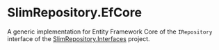# SlimRepository.EfCore

A generic implementation for Entity Framework Core of the `IRepository` interface of the [SlimRepository.Interfaces](https://github.com/eluchsinger/SlimRepository/tree/master/SlimRepository.Interfaces) project.
